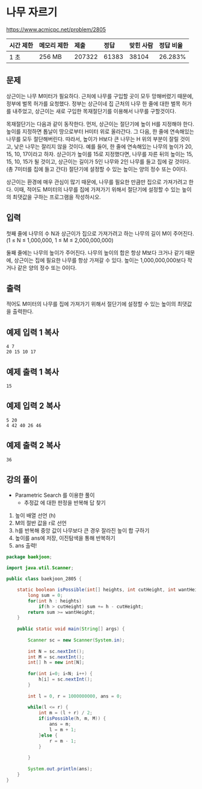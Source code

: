 # 나무 자르기 

https://www.acmicpc.net/problem/2805 

| 시간 제한 | 메모리 제한 | 제출   | 정답  | 맞힌 사람 | 정답 비율 |
| :-------- | :---------- | :----- | :---- | :-------- | :-------- |
| 1 초      | 256 MB      | 207322 | 61383 | 38104     | 26.283%   |

## 문제

상근이는 나무 M미터가 필요하다. 근처에 나무를 구입할 곳이 모두 망해버렸기 때문에, 정부에 벌목 허가를 요청했다. 정부는 상근이네 집 근처의 나무 한 줄에 대한 벌목 허가를 내주었고, 상근이는 새로 구입한 목재절단기를 이용해서 나무를 구할것이다.

목재절단기는 다음과 같이 동작한다. 먼저, 상근이는 절단기에 높이 H를 지정해야 한다. 높이를 지정하면 톱날이 땅으로부터 H미터 위로 올라간다. 그 다음, 한 줄에 연속해있는 나무를 모두 절단해버린다. 따라서, 높이가 H보다 큰 나무는 H 위의 부분이 잘릴 것이고, 낮은 나무는 잘리지 않을 것이다. 예를 들어, 한 줄에 연속해있는 나무의 높이가 20, 15, 10, 17이라고 하자. 상근이가 높이를 15로 지정했다면, 나무를 자른 뒤의 높이는 15, 15, 10, 15가 될 것이고, 상근이는 길이가 5인 나무와 2인 나무를 들고 집에 갈 것이다. (총 7미터를 집에 들고 간다) 절단기에 설정할 수 있는 높이는 양의 정수 또는 0이다.

상근이는 환경에 매우 관심이 많기 때문에, 나무를 필요한 만큼만 집으로 가져가려고 한다. 이때, 적어도 M미터의 나무를 집에 가져가기 위해서 절단기에 설정할 수 있는 높이의 최댓값을 구하는 프로그램을 작성하시오.

## 입력

첫째 줄에 나무의 수 N과 상근이가 집으로 가져가려고 하는 나무의 길이 M이 주어진다. (1 ≤ N ≤ 1,000,000, 1 ≤ M ≤ 2,000,000,000)

둘째 줄에는 나무의 높이가 주어진다. 나무의 높이의 합은 항상 M보다 크거나 같기 때문에, 상근이는 집에 필요한 나무를 항상 가져갈 수 있다. 높이는 1,000,000,000보다 작거나 같은 양의 정수 또는 0이다.

## 출력

적어도 M미터의 나무를 집에 가져가기 위해서 절단기에 설정할 수 있는 높이의 최댓값을 출력한다.

## 예제 입력 1 복사

```
4 7
20 15 10 17
```

## 예제 출력 1 복사

```
15
```

## 예제 입력 2 복사

```
5 20
4 42 40 26 46
```

## 예제 출력 2 복사

```
36
```



## 강의 풀이

* Parametric Search 를 이용한 풀이
  * 추정값 에 대한 판정을 반복해 답 찾기

1. 높이 배열 선언 (h)
2. M의 절반 값을 r로 선언
3. h를 반복해 중앙 값이 나무보다 큰 경우 잘라진 높이 합 구하기
4. 높이를 ans에 저장, 이진탐색을 통해 반복하기
5. ans 출력!

```java
package baekjoon;

import java.util.Scanner;

public class baekjoon_2805 {

	static boolean isPossible(int[] heights, int cutHeight, int wantHeight) {
		long sum = 0;
		for(int h : heights)
			if(h > cutHeight) sum += h - cutHeight;
		return sum >= wantHeight;
	}
	
	public static void main(String[] args) {
		
		Scanner sc = new Scanner(System.in);
		
		int N = sc.nextInt();
		int M = sc.nextInt();
		int[] h = new int[N];
		
		for(int i=0; i<N; i++) {
			h[i] = sc.nextInt();
		}
		
		int l = 0, r = 1000000000, ans = 0;
		
		while(l <= r) {
			int m = (l + r) / 2;
			if(isPossible(h, m, M)) {
				ans = m;
				l = m + 1;
			}else {
				r = m - 1;
			}
			
		}
		
		System.out.println(ans);
	}
}
```

